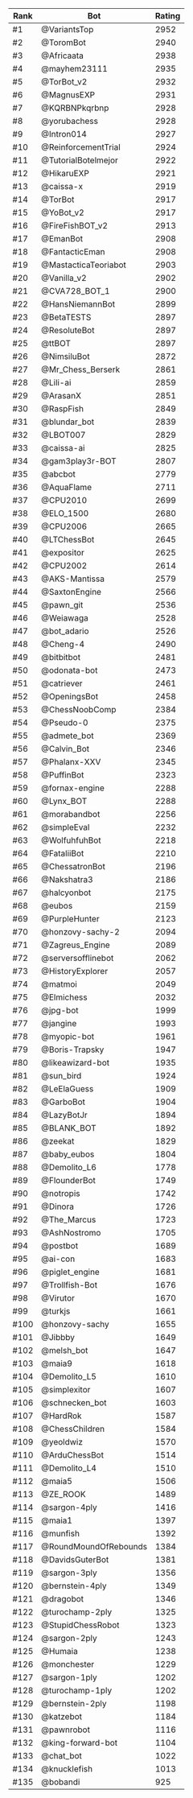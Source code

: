 Rank|Bot|Rating
---|---|---
#1|@VariantsTop|2952
#2|@ToromBot|2940
#3|@Africaata|2938
#4|@mayhem23111|2935
#5|@TorBot_v2|2932
#6|@MagnusEXP|2931
#7|@KQRBNPkqrbnp|2928
#8|@yorubachess|2928
#9|@Intron014|2927
#10|@ReinforcementTrial|2924
#11|@TutorialBotelmejor|2922
#12|@HikaruEXP|2921
#13|@caissa-x|2919
#14|@TorBot|2917
#15|@YoBot_v2|2917
#16|@FireFishBOT_v2|2913
#17|@EmanBot|2908
#18|@FantacticEman|2908
#19|@MastacticaTeoriabot|2903
#20|@Vanilla_v2|2902
#21|@CVA728_BOT_1|2900
#22|@HansNiemannBot|2899
#23|@BetaTESTS|2897
#24|@ResoluteBot|2897
#25|@ttBOT|2897
#26|@NimsiluBot|2872
#27|@Mr_Chess_Berserk|2861
#28|@Lili-ai|2859
#29|@ArasanX|2851
#30|@RaspFish|2849
#31|@blundar_bot|2839
#32|@LBOT007|2829
#33|@caissa-ai|2825
#34|@gam3play3r-BOT|2807
#35|@abcbot|2779
#36|@AquaFlame|2711
#37|@CPU2010|2699
#38|@ELO_1500|2680
#39|@CPU2006|2665
#40|@LTChessBot|2645
#41|@expositor|2625
#42|@CPU2002|2614
#43|@AKS-Mantissa|2579
#44|@SaxtonEngine|2566
#45|@pawn_git|2536
#46|@Weiawaga|2528
#47|@bot_adario|2526
#48|@Cheng-4|2490
#49|@bitbitbot|2481
#50|@odonata-bot|2473
#51|@catriever|2461
#52|@OpeningsBot|2458
#53|@ChessNoobComp|2384
#54|@Pseudo-0|2375
#55|@admete_bot|2369
#56|@Calvin_Bot|2346
#57|@Phalanx-XXV|2345
#58|@PuffinBot|2323
#59|@fornax-engine|2288
#60|@Lynx_BOT|2288
#61|@morabandbot|2256
#62|@simpleEval|2232
#63|@WolfuhfuhBot|2218
#64|@FataliiBot|2210
#65|@ChessatronBot|2196
#66|@Nakshatra3|2186
#67|@halcyonbot|2175
#68|@eubos|2159
#69|@PurpleHunter|2123
#70|@honzovy-sachy-2|2094
#71|@Zagreus_Engine|2089
#72|@serversofflinebot|2062
#73|@HistoryExplorer|2057
#74|@matmoi|2049
#75|@Elmichess|2032
#76|@jpg-bot|1999
#77|@jangine|1993
#78|@myopic-bot|1961
#79|@Boris-Trapsky|1947
#80|@likeawizard-bot|1935
#81|@sun_bird|1924
#82|@LeElaGuess|1909
#83|@GarboBot|1904
#84|@LazyBotJr|1894
#85|@BLANK_BOT|1892
#86|@zeekat|1829
#87|@baby_eubos|1804
#88|@Demolito_L6|1778
#89|@FlounderBot|1749
#90|@notropis|1742
#91|@Dinora|1726
#92|@The_Marcus|1723
#93|@AshNostromo|1705
#94|@postbot|1689
#95|@ai-con|1683
#96|@piglet_engine|1681
#97|@Trollfish-Bot|1676
#98|@Virutor|1670
#99|@turkjs|1661
#100|@honzovy-sachy|1655
#101|@Jibbby|1649
#102|@melsh_bot|1647
#103|@maia9|1618
#104|@Demolito_L5|1610
#105|@simplexitor|1607
#106|@schnecken_bot|1603
#107|@HardRok|1587
#108|@ChessChildren|1584
#109|@yeoldwiz|1570
#110|@ArduChessBot|1514
#111|@Demolito_L4|1510
#112|@maia5|1506
#113|@ZE_ROOK|1489
#114|@sargon-4ply|1416
#115|@maia1|1397
#116|@munfish|1392
#117|@RoundMoundOfRebounds|1384
#118|@DavidsGuterBot|1381
#119|@sargon-3ply|1356
#120|@bernstein-4ply|1349
#121|@dragobot|1346
#122|@turochamp-2ply|1325
#123|@StupidChessRobot|1323
#124|@sargon-2ply|1243
#125|@Humaia|1238
#126|@monchester|1229
#127|@sargon-1ply|1202
#128|@turochamp-1ply|1202
#129|@bernstein-2ply|1198
#130|@katzebot|1184
#131|@pawnrobot|1116
#132|@king-forward-bot|1104
#133|@chat_bot|1022
#134|@knucklefish|1013
#135|@bobandi|925
